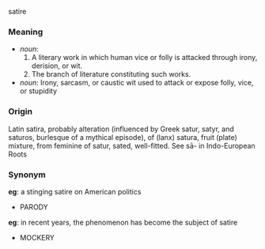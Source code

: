 satire
### Meaning
+ _noun_:
   1. A literary work in which human vice or folly is attacked through irony, derision, or wit.
   2. The branch of literature constituting such works.
+ _noun_: Irony, sarcasm, or caustic wit used to attack or expose folly, vice, or stupidity

### Origin

Latin satira, probably alteration (influenced by Greek satur, satyr, and saturos, burlesque of a mythical episode), of (lanx) satura, fruit (plate) mixture, from feminine of satur, sated, well-fitted. See sā- in Indo-European Roots

### Synonym

__eg__: a stinging satire on American politics

+ PARODY

__eg__: in recent years, the phenomenon has become the subject of satire

+ MOCKERY



